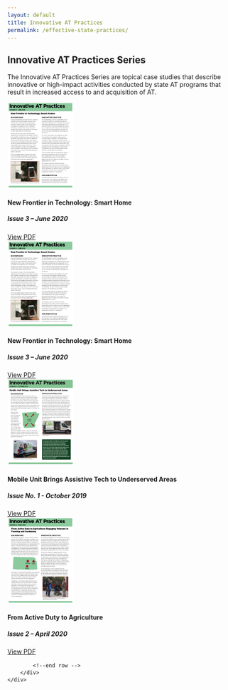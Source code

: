 ```yaml
---
layout: default
title: Innovative AT Practices
permalink: /effective-state-practices/
---
```


<div class="container">
	<h2 class="block-heading"><span>Innovative AT Practices Series</span></h2>
	<p>The Innovative AT Practices Series are topical case studies that describe innovative or high-impact activities
		conducted by state AT programs that result in increased access to and acquisition of AT. </p>
	<div class="row">
		<div class="row">
			<div class="col-md-6 d-flex">
				<div class="card bg-light">
					<div class="card-body">
						<div class="row">
							<div class="col-md-3">
								<div class="image ">
									<img class="img-fluid"
										src="/assets/catada_pub_thumbs/innovativeAT_issue3_Alaska_D3_th.png"
										alt="New Frontier in Technology: Smart Home" />
								</div>
							</div>
							<div class="col-md-9">
								<div class="content">
									<h4 class="card-title">
										New Frontier in Technology: Smart Home
									</h4>
									<h5 class="card-subtitle mb-2 text-muted">Issue 3 – June 2020</h5>
									<p class="card-text">
									</p>
									<a href="/assets/files/innovativeAT_issue3_Alaska_D3.pdf"
										class="btn btn-primary">View
										PDF</a>
								</div>
							</div>
						</div>
					</div>
				</div>
			</div>
			<div class="col-md-6 d-flex">
				<div class="card bg-light">
					<div class="card-body">
						<div class="row">
							<div class="col-md-3">
								<div class="image ">
									<img class="img-fluid"
										src="/assets/catada_pub_thumbs/innovativeAT_issue3_Alaska_D3_th.png"
										alt="New Frontier in Technology: Smart Home" />
								</div>
							</div>
							<div class="col-md-9">
								<div class="content">
									<h4 class="card-title">
										New Frontier in Technology: Smart Home
									</h4>
									<h5 class="card-subtitle mb-2 text-muted">Issue 3 – June 2020</h5>
									<p class="card-text">
									</p>
									<a href="/assets/files/innovativeAT_issue3_Alaska_D3.pdf"
										class="btn btn-primary">View
										PDF</a>
								</div>
							</div>
						</div>
					</div>
				</div>
			</div>
			<div class="col-md-6 d-flex">
				<div class="card bg-light">
					<div class="card-body">
						<div class="row">
							<div class="col-md-3">
								<div class="image ">
									<img class="img-fluid"
										src="/assets/catada_pub_thumbs/innovativeAT_issue1_Final Accessible_th.png"
										alt="Innovative AT Practice" />
								</div>
							</div>
							<div class="col-md-9">
								<div class="content">
									<h4 class="card-title">
										Mobile Unit Brings Assistive Tech to Underserved Areas
									</h4>
									<h5 class="card-subtitle mb-2 text-muted">Issue No. 1 - October 2019</h5>
									<p class="card-text">
									</p>
									<a href="/assets/files/innovativeAT_issue1_Final Accessible.pdf"
										class="btn btn-primary">View
										PDF</a>
								</div>
							</div>
						</div>
					</div>
				</div>
			</div>
			<div class="col-md-6 d-flex">
				<div class="card bg-light">
					<div class="card-body">
						<div class="row">
							<div class="col-md-3">
								<div class="image ">
									<img class="img-fluid" src="/assets/catada_pub_thumbs/innovativeAT_issue2_D2_th.png"
										alt="From Active Duty to Agriculture
" />
								</div>
							</div>
							<div class="col-md-9">
								<div class="content">
									<h4 class="card-title">
										From Active Duty to Agriculture
									</h4>
									<h5 class="card-subtitle mb-2 text-muted">Issue 2 – April 2020</h5>
									<p class="card-text">
									</p>
									<a href="/assets/files/innovativeAT_issue2_D2.pdf" class="btn btn-primary">View
										PDF</a>
								</div>
							</div>
						</div>
					</div>
				</div>
			</div>



			<!--end row -->
		</div>
	</div>
